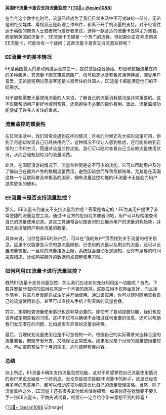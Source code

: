 **英国EE流量卡是否支持流量监控？[[TG💪+ @esim1088](https://t.me/s/esim1088)]**

在当今这个数字化时代，流量已经成为了我们日常生活中不可或缺的一部分。无论是刷社交媒体、看视频还是处理工作邮件，都离不开手机流量的支持。对于经常往返于英国的商务人士或者旅行爱好者来说，选择一款合适的流量卡显得尤为重要。而提到英国的流量卡，EE流量卡无疑是一个热门的选择。但如果你正在考虑购买EE流量卡，可能会有一个疑问：这款流量卡是否支持流量监控呢？

### EE流量卡的基本情况

EE是英国最大的移动网络运营商之一，提供包括语音通话、短信和数据流量在内的多种服务。其流量卡因其覆盖范围广、信号稳定以及套餐灵活等特点，深受用户喜爱。无论是短期访英游客还是长期居住的外国人，EE流量卡都能满足他们的不同需求。

对于那些需要大量使用流量的人来说，了解自己的流量消耗情况是非常重要的。这不仅能帮助用户更好地控制预算，还能避免不必要的额外费用。因此，流量监控功能便成了许多人关注的重点。

### 流量监控的重要性

在日常生活中，我们常常会遇到这样的情况：月初的时候还有大把的流量可用，但到了月底却发现自己已经快用完了。这种情况不仅让人感到焦虑，还可能影响到正常的工作和生活。而通过流量监控功能，我们可以随时查看自己当前的流量使用状况，从而合理规划每月的流量消费。

此外，在国际漫游的情况下，流量监控更是必不可少的功能。它可以帮助用户及时了解自己在国外产生的数据流量费用，避免因疏忽而导致高额账单。尤其是在英国这样一个互联网普及率极高的国家，拥有流量监控功能的EE流量卡无疑会为用户提供更多的便利。

### EE流量卡是否支持流量监控？

那么，EE流量卡到底支不支持流量监控呢？答案是肯定的！EE为其用户提供了非常便捷的流量监控工具。通过EE官方的应用程序或者网站，用户可以轻松地查询自己的流量使用记录。这些工具通常会以图表的形式展示用户的流量消耗趋势，并且还会提醒用户剩余流量的数量。

具体来说，当你登录EE的账户后，可以在“我的账户”页面找到关于流量的相关信息。这里不仅能够显示你的总流量限额、已使用的流量以及剩余的流量，还可以设置流量警报。一旦你的流量接近上限，系统就会自动发送通知，让你有足够的时间采取措施，比如购买额外的数据包或调整使用习惯。

### 如何利用EE流量卡进行流量监控？

既然EE流量卡支持流量监控，那么我们应该如何充分利用这一功能呢？首先，下载并安装EE提供的应用程序是一个不错的选择。这款应用不仅界面友好，而且操作简单，只需几步就能完成注册并开始使用。通过该应用，你可以随时随地查看自己的流量使用状态，甚至可以直接从手机上购买新的流量套餐。

其次，定期检查流量使用情况也是非常必要的。即使有了自动提醒功能，我们也应该养成定期查看的习惯。这样不仅可以确保不会错过任何重要的信息，还可以帮助我们发现潜在的问题，比如是否有异常的流量消耗等。

最后，合理规划流量使用也是不可忽视的一环。根据自己的实际需求来选择合适的流量套餐，既能节省开支，又能保证正常使用。如果发现某个月份的流量使用量较大，不妨提前预估下个月的需求，适时调整套餐内容。

### 总结

综上所述，EE流量卡确实支持流量监控功能，这对于希望掌控自己流量使用情况的用户来说无疑是一个好消息。无论你是初次接触EE流量卡的新手，还是已经使用多年的忠实用户，都可以借助这项功能来优化自己的流量管理策略。当然，除了流量监控之外，EE流量卡还有很多其他优点值得探索。如果你还在犹豫要不要入手一张EE流量卡，不妨先试试看，相信它一定会给你带来意想不到的惊喜！

[[TG💪+ @esim1088](https://t.me/s/esim1088) ![Image](https://i.postimg.cc/4NQfJmqS/Snipaste-2025-05-13-00-14-12.png)]